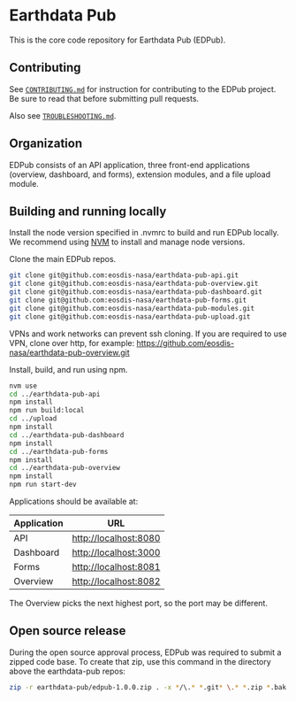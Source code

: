 # Earthdata Pub

This is the core code repository for Earthdata Pub (EDPub).

## Contributing

See [`CONTRIBUTING.md`](./CONTRIBUTING.md) for instruction for contributing to
the EDPub project. Be sure to read that before submitting pull requests.

Also see [`TROUBLESHOOTING.md`](./TROUBLESHOOTING.md).

## Organization

EDPub consists of an API application, three front-end applications (overview,
dashboard, and forms), extension modules, and a file upload module.

## Building and running locally

Install the node version specified in .nvmrc to build and run EDPub locally. 
We recommend using [NVM](https://github.com/nvm-sh/nvm?tab=readme-ov-file#installing-and-updating) to install and manage node versions.

Clone the main EDPub repos.

```bash
git clone git@github.com:eosdis-nasa/earthdata-pub-api.git
git clone git@github.com:eosdis-nasa/earthdata-pub-overview.git
git clone git@github.com:eosdis-nasa/earthdata-pub-dashboard.git
git clone git@github.com:eosdis-nasa/earthdata-pub-forms.git
git clone git@github.com:eosdis-nasa/earthdata-pub-modules.git
git clone git@github.com:eosdis-nasa/earthdata-pub-upload.git
```

VPNs and work networks can prevent ssh cloning. If you are required to use VPN,
clone over http, for example:
<https://github.com/eosdis-nasa/earthdata-pub-overview.git>

Install, build, and run using npm.

```bash
nvm use
cd ../earthdata-pub-api
npm install
npm run build:local
cd ../upload
npm install
cd ../earthdata-pub-dashboard
npm install
cd ../earthdata-pub-forms
npm install
cd ../earthdata-pub-overview
npm install
npm run start-dev
```

Applications should be available at:

| Application | URL |
| --- | --- |
| API | <http://localhost:8080> |
| Dashboard | <http://localhost:3000> |
| Forms | <http://localhost:8081> |
| Overview | <http://localhost:8082> |

The Overview picks the next highest port, so the port may be different.

## Open source release

During the open source approval process, EDPub was required to submit a zipped
code base. To create that zip, use this command in the directory above the
earthdata-pub repos:

```bash
zip -r earthdata-pub/edpub-1.0.0.zip . -x */\.* *.git* \.* *.zip *.bak *.swp *.back *.merge **/node_modules/**\* **/bower_components/**\* **/dist/**.* **earthdata-pub**
```
